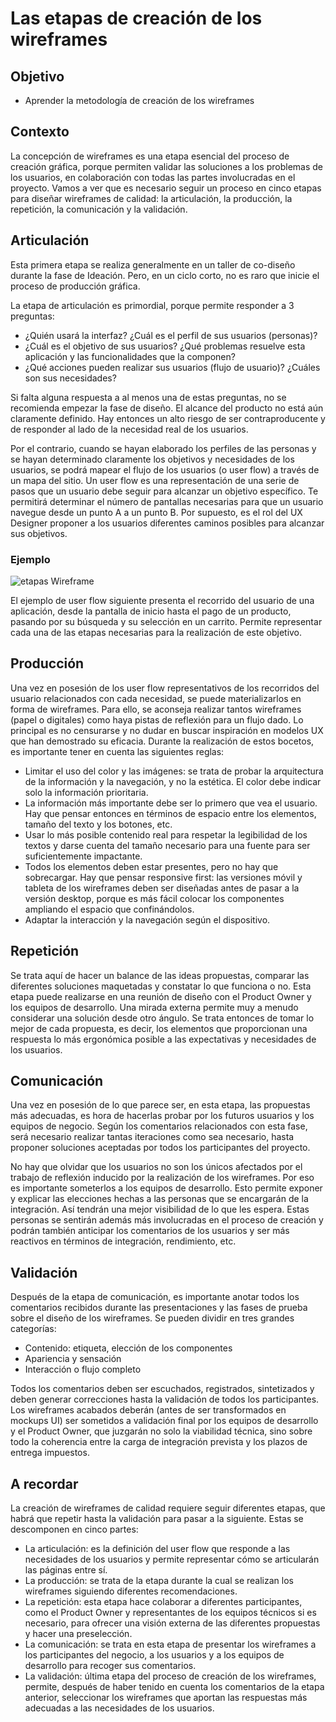 # Las etapas de creación de los wireframes

## Objetivo

- Aprender la metodología de creación de los wireframes

## Contexto

La concepción de wireframes es una etapa esencial del proceso de creación gráfica, porque permiten validar las soluciones a los problemas de los usuarios, en colaboración con todas las partes involucradas en el proyecto. Vamos a ver que es necesario seguir un proceso en cinco etapas para diseñar wireframes de calidad: la articulación, la producción, la repetición, la comunicación y la validación.

## Articulación

Esta primera etapa se realiza generalmente en un taller de co-diseño durante la fase de Ideación. Pero, en un ciclo corto, no es raro que inicie el proceso de producción gráfica.

La etapa de articulación es primordial, porque permite responder a 3 preguntas:

- ¿Quién usará la interfaz? ¿Cuál es el perfil de sus usuarios (personas)?
- ¿Cuál es el objetivo de sus usuarios? ¿Qué problemas resuelve esta aplicación y las funcionalidades que la componen?
- ¿Qué acciones pueden realizar sus usuarios (flujo de usuario)? ¿Cuáles son sus necesidades?

Si falta alguna respuesta a al menos una de estas preguntas, no se recomienda empezar la fase de diseño. El alcance del producto no está aún claramente definido. Hay entonces un alto riesgo de ser contraproducente y de responder al lado de la necesidad real de los usuarios.

Por el contrario, cuando se hayan elaborado los perfiles de las personas y se hayan determinado claramente los objetivos y necesidades de los usuarios, se podrá mapear el flujo de los usuarios (o user flow) a través de un mapa del sitio. Un user flow es una representación de una serie de pasos que un usuario debe seguir para alcanzar un objetivo específico. Te permitirá determinar el número de pantallas necesarias para que un usuario navegue desde un punto A a un punto B. Por supuesto, es el rol del UX Designer proponer a los usuarios diferentes caminos posibles para alcanzar sus objetivos.

### Ejemplo

![etapas Wireframe](./03-Etapas-creacion-wireframes/img/wireframes-etapes-user-flow_1.png)

El ejemplo de user flow siguiente presenta el recorrido del usuario de una aplicación, desde la pantalla de inicio hasta el pago de un producto, pasando por su búsqueda y su selección en un carrito. Permite representar cada una de las etapas necesarias para la realización de este objetivo.

## Producción

Una vez en posesión de los user flow representativos de los recorridos del usuario relacionados con cada necesidad, se puede materializarlos en forma de wireframes. Para ello, se aconseja realizar tantos wireframes (papel o digitales) como haya pistas de reflexión para un flujo dado. Lo principal es no censurarse y no dudar en buscar inspiración en modelos UX que han demostrado su eficacia. Durante la realización de estos bocetos, es importante tener en cuenta las siguientes reglas:

- Limitar el uso del color y las imágenes: se trata de probar la arquitectura de la información y la navegación, y no la estética. El color debe indicar solo la información prioritaria.
- La información más importante debe ser lo primero que vea el usuario. Hay que pensar entonces en términos de espacio entre los elementos, tamaño del texto y los botones, etc.
- Usar lo más posible contenido real para respetar la legibilidad de los textos y darse cuenta del tamaño necesario para una fuente para ser suficientemente impactante.
- Todos los elementos deben estar presentes, pero no hay que sobrecargar. Hay que pensar responsive first: las versiones móvil y tableta de los wireframes deben ser diseñadas antes de pasar a la versión desktop, porque es más fácil colocar los componentes ampliando el espacio que confinándolos.
- Adaptar la interacción y la navegación según el dispositivo.

## Repetición

Se trata aquí de hacer un balance de las ideas propuestas, comparar las diferentes soluciones maquetadas y constatar lo que funciona o no. Esta etapa puede realizarse en una reunión de diseño con el Product Owner y los equipos de desarrollo. Una mirada externa permite muy a menudo considerar una solución desde otro ángulo. Se trata entonces de tomar lo mejor de cada propuesta, es decir, los elementos que proporcionan una respuesta lo más ergonómica posible a las expectativas y necesidades de los usuarios.

## Comunicación

Una vez en posesión de lo que parece ser, en esta etapa, las propuestas más adecuadas, es hora de hacerlas probar por los futuros usuarios y los equipos de negocio. Según los comentarios relacionados con esta fase, será necesario realizar tantas iteraciones como sea necesario, hasta proponer soluciones aceptadas por todos los participantes del proyecto.

No hay que olvidar que los usuarios no son los únicos afectados por el trabajo de reflexión inducido por la realización de los wireframes. Por eso es importante someterlos a los equipos de desarrollo. Esto permite exponer y explicar las elecciones hechas a las personas que se encargarán de la integración. Así tendrán una mejor visibilidad de lo que les espera. Estas personas se sentirán además más involucradas en el proceso de creación y podrán también anticipar los comentarios de los usuarios y ser más reactivos en términos de integración, rendimiento, etc.

## Validación

Después de la etapa de comunicación, es importante anotar todos los comentarios recibidos durante las presentaciones y las fases de prueba sobre el diseño de los wireframes. Se pueden dividir en tres grandes categorías:

- Contenido: etiqueta, elección de los componentes
- Apariencia y sensación
- Interacción o flujo completo

Todos los comentarios deben ser escuchados, registrados, sintetizados y deben generar correcciones hasta la validación de todos los participantes. Los wireframes acabados deberán (antes de ser transformados en mockups UI) ser sometidos a validación final por los equipos de desarrollo y el Product Owner, que juzgarán no solo la viabilidad técnica, sino sobre todo la coherencia entre la carga de integración prevista y los plazos de entrega impuestos.

## A recordar

La creación de wireframes de calidad requiere seguir diferentes etapas, que habrá que repetir hasta la validación para pasar a la siguiente. Estas se descomponen en cinco partes:

- La articulación: es la definición del user flow que responde a las necesidades de los usuarios y permite representar cómo se articularán las páginas entre sí.
- La producción: se trata de la etapa durante la cual se realizan los wireframes siguiendo diferentes recomendaciones.
- La repetición: esta etapa hace colaborar a diferentes participantes, como el Product Owner y representantes de los equipos técnicos si es necesario, para ofrecer una visión externa de las diferentes propuestas y hacer una preselección.
- La comunicación: se trata en esta etapa de presentar los wireframes a los participantes del negocio, a los usuarios y a los equipos de desarrollo para recoger sus comentarios.
- La validación: última etapa del proceso de creación de los wireframes, permite, después de haber tenido en cuenta los comentarios de la etapa anterior, seleccionar los wireframes que aportan las respuestas más adecuadas a las necesidades de los usuarios.